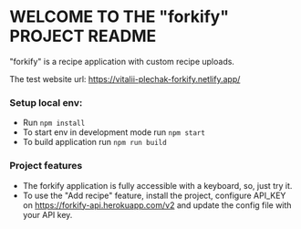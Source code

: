 # WELCOME TO THE "forkify" PROJECT README

"forkify" is a recipe application with custom recipe uploads.

The test website url: https://vitalii-plechak-forkify.netlify.app/

### Setup local env:
* Run `npm install`
* To start env in development mode run `npm start`
* To build application run `npm run build`

### Project features
* The forkify application is fully accessible with a keyboard, so, just try it.
* To use the "Add recipe" feature, install the project, configure API_KEY on https://forkify-api.herokuapp.com/v2 and update the config file with your API key.
